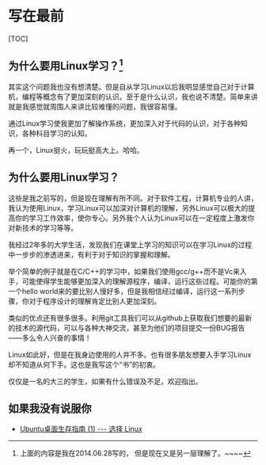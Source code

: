 写在最前
===
[TOC]

为什么要用Linux学习？[^之前]
---

其实这个问题我也没有想清楚。但是自从学习Linux以后我明显感觉自己对于计算机，编程等概念有了更加深刻的认识。至于是什么认识，我也说不清楚。简单来讲就是我感觉就周围人来讲比较难懂的问题，我很容易懂。

通过Linux学习使我更加了解操作系统，更加深入对于代码的认识，对于各种知识，各种科目学习的认知。

再一个，Linux挺火，玩玩挺高大上。哈哈。

为什么要用Linux学习？
---

这些是我之前写的，但是现在理解有所不同。对于软件工程，计算机专业的人讲，我认为使用Linux，学习Linux可以加深对计算机的理解，另外Linux可以极大的提高你的学习工作效率，使你专心。另外我个人认为Linux可以在一定程度上激发你对新技术的学习等等。

我经过2年多的大学生活，发现我们在课堂上学习的知识可以在学习Linux的过程中一步步的渗透进来，有利于对于知识的掌握和理解。

举个简单的例子就是在C/C++的学习中，如果我们使用gcc/g++而不是Vc来入手，可能使得学生能够更加深入的理解源程序，编译，运行这些过程。可能你的第一个hello world来的要比别人慢好多，但是我相信经过编译，运行这一系列步骤，你对于程序设计的理解肯定比别人更加深刻。

类似的优点还有很多很多。利用git工具我们可以从github上获取我们想要的最新的技术的源代码，可以与各种大神交流，甚至为他们的项目提交一份BUG报告——多么令人兴奋的事情！

Linux如此好，但是在我身边使用的人并不多。也有很多朋友想要入手学习Linux却不知道从何下手。这也是我写这个“书”的初衷。

仅仅是一名的大三的学生，如果有什么错误及不足，欢迎指出。

如果我没有说服你
---
- [Ubuntu桌面生存指南 (1) --- 选择 Linux](http://ghosertblog.github.io/blog/2012/10/14/ubuntu-living-handbook/)

[^之前]:上面的内容是我在2014.06.28写的， 但是现在又是另一层理解了。~~~~